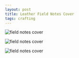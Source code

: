 ```yaml
---
layout: post
title: Leather Field Notes Cover
tags: crafting
---
```


![field notes cover](http://i.imgur.com/OcSds1Y.jpg)

![field notes cover](http://imgur.com/RdKe6wj.jpg)

![field notes cover](http://imgur.com/uWlxGdZ.jpg)